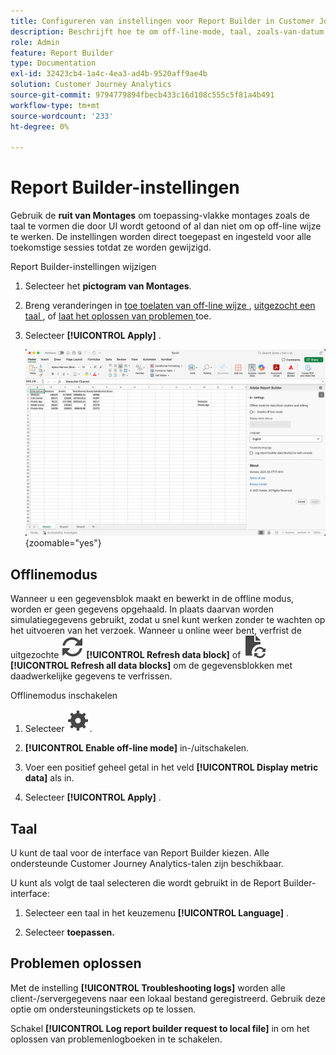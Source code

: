 ```yaml
---
title: Configureren van instellingen voor Report Builder in Customer Journey Analytics
description: Beschrijft hoe te om off-line-mode, taal, zoals-van-datum, en het oplossen van problemenmontages te plaatsen.
role: Admin
feature: Report Builder
type: Documentation
exl-id: 32423cb4-1a4c-4ea3-ad4b-9520aff9ae4b
solution: Customer Journey Analytics
source-git-commit: 9794779894fbecb433c16d108c555c5f81a4b491
workflow-type: tm+mt
source-wordcount: '233'
ht-degree: 0%

---
```


# Report Builder-instellingen

Gebruik de **ruit van Montages** om toepassing-vlakke montages zoals de taal te vormen die door UI wordt getoond of al dan niet om op off-line wijze te werken. De instellingen worden direct toegepast en ingesteld voor alle toekomstige sessies totdat ze worden gewijzigd.

Report Builder-instellingen wijzigen

1. Selecteer het **pictogram van Montages**.

1. Breng veranderingen in [ toe toelaten van off-line wijze ](#off-line-mode), [ uitgezocht een taal ](#language), of [ laat het oplossen van problemen ](#troubleshooting) toe.

1. Selecteer **[!UICONTROL Apply]** .

   ![ de ruit van het de datumwaaier van Report Builder die annuleert en knoop toepast.](./assets/report-builder-settings.png){zoomable="yes"}

## Offlinemodus

Wanneer u een gegevensblok maakt en bewerkt in de offline modus, worden er geen gegevens opgehaald. In plaats daarvan worden simulatiegegevens gebruikt, zodat u snel kunt werken zonder te wachten op het uitvoeren van het verzoek. Wanneer u online weer bent, verfrist de uitgezochte ![ ](/help/assets/icons/Refresh.svg) **[!UICONTROL Refresh data block]** of ![ DocumentRefresh ](/help/assets/icons/DocumentRefresh.svg) **[!UICONTROL Refresh all data blocks]** om de gegevensblokken met daadwerkelijke gegevens te verfrissen.

Offlinemodus inschakelen

1. Selecteer ![ Plaatsend ](/help/assets/icons/Setting.svg).

1. **[!UICONTROL Enable off-line mode]** in-/uitschakelen.

1. Voer een positief geheel getal in het veld **[!UICONTROL Display metric data]** als in.

1. Selecteer **[!UICONTROL Apply]** .


## Taal

U kunt de taal voor de interface van Report Builder kiezen. Alle ondersteunde Customer Journey Analytics-talen zijn beschikbaar.

U kunt als volgt de taal selecteren die wordt gebruikt in de Report Builder-interface:

1. Selecteer een taal in het keuzemenu **[!UICONTROL Language]** .

1. Selecteer **toepassen.**

## Problemen oplossen

Met de instelling **[!UICONTROL Troubleshooting logs]** worden alle client-/servergegevens naar een lokaal bestand geregistreerd. Gebruik deze optie om ondersteuningstickets op te lossen.

Schakel **[!UICONTROL Log report builder request to local file]** in om het oplossen van problemenlogboeken in te schakelen.
